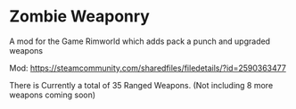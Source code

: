 # Zombie Weaponry
A mod for the Game Rimworld which adds pack a punch and upgraded weapons

Mod: https://steamcommunity.com/sharedfiles/filedetails/?id=2590363477

There is Currently a total of 35 Ranged Weapons. (Not including 8 more weapons coming soon)
